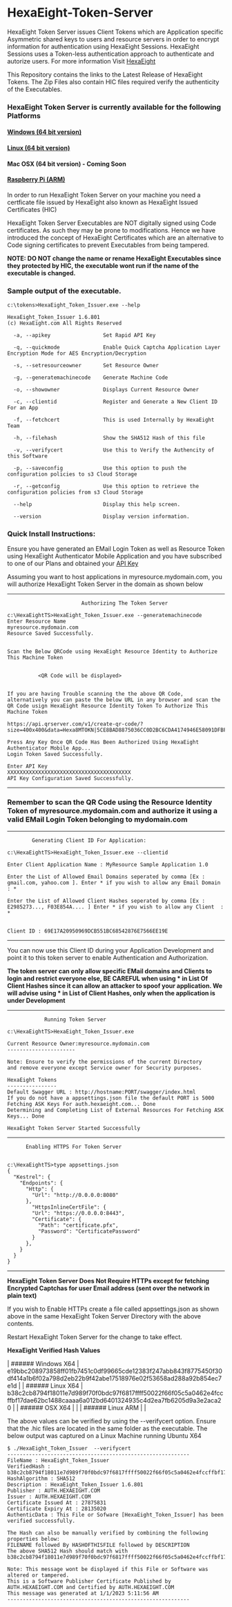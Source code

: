 # HexaEight-Token-Server

HexaEight Token Server issues Client Tokens which are Application specific Asymmetric shared keys to users and resource servers in order to encrypt information for authentication using HexaEight Sessions.  HexaEight Sessions uses a Token-less authentication approach to authenticate and autorize users. 
For more information Visit [HexaEight](www.hexaeight.com)

This Repository contains the links to the Latest Release of HexaEight Tokens. The Zip Files also contain HIC files required verify the authenticity of the Executables.

### HexaEight Token Server is currently available for the following Platforms

#### [Windows (64 bit version)](https://www.hexaeight.com/downloads/HexaEight_Token_Issuer/win-x64/HexaEight_Token_Issuer-win-x64.zip) 
  
#### [Linux (64 bit version)](https://www.hexaeight.com/downloads/HexaEight_Token_Issuer/linux-x64/HexaEight_Token_Issuer-linux-x64.zip) 

#### Mac OSX (64 bit version) - Coming Soon

#### [Raspberry Pi (ARM)](https://www.hexaeight.com/downloads/HexaEight_Token_Issuer/linux-arm/HexaEight_Token_Issuer-linux-arm.zip)

In order to run HexaEight Token Server on your machine you need a certficate file issued by HexaEight also known as HexaEight Issued Certificates (HIC)

HexaEight Token Server Executables are NOT digitally signed using Code certificates.  As such they may be prone to modifications.  Hence we have introduced the concept of HexaEight Certificates which are an alternative to Code signing certificates to prevent Executables from being tampered.

**NOTE: DO NOT change the name or rename HexaEight Executables since they protected by HIC, the executable wont run if the name of the executable is changed.**

### Sample output of the executable.

```
c:\tokens>HexaEight_Token_Issuer.exe --help

HexaEight_Token_Issuer 1.6.801
(c) HexaEight.com All Rights Reserved

  -a, --apikey                 Set Rapid API Key

  -q, --quickmode              Enable Quick Captcha Application Layer Encryption Mode for AES Encryption/Decryption

  -s, --setresourceowner       Set Resource Owner

  -g, --generatemachinecode    Generate Machine Code

  -o, --showowner              Displays Current Resource Owner

  -c, --clientid               Register and Generate a New Client ID For an App

  -f, --fetchcert              This is used Internally by HexaEight Team

  -h, --filehash               Show the SHA512 Hash of this file

  -v, --verifycert             Use this to Verify the Authencity of this Software

  -p, --saveconfig             Use this option to push the configuration policies to s3 Cloud Storage

  -r, --getconfig              Use this option to retrieve the configuration policies from s3 Cloud Storage

  --help                       Display this help screen.

  --version                    Display version information.

```
  
  ### Quick Install Instructions:
 
 
Ensure you have generated an EMail Login Token as well as Resource Token using HexaEight Authenticator Mobile Application and you have subscribed to one of our Plans and obtained your [API Key](https://rapidapi.com/hexaeight-hexaeight-default/api/hexaeight-sso-platform/pricing) 
 
 Assuming you want to host applications in myresource.mydomain.com, you will authorize HexaEight Token Server in the domain as shown below
 
--- 

                            Authorizing The Token Server


```
c:\HexaEightTS>HexaEight_Token_Issuer.exe --generatemachinecode
Enter Resource Name
myresource.mydomain.com
Resource Saved Successfully.


Scan the Below QRCode using HexaEight Resource Identity to Authorize This Machine Token


          <QR Code will be displayed>


If you are having Trouble scanning the the above QR Code, alternatively you can paste the below URL in any browser and scan the QR Code usign HexaEight Resource Identity Token To Authorize This Machine Token

https://api.qrserver.com/v1/create-qr-code/?size=400x400&data=Hexa8MTOKN|5CE8BAD8875036CC0D2BC6CDA4174946E58091DFBFEEF7397EF7F567AA4FFD22C4C8C59BA73CE52E55F9AB0A1560CA442BA2E1FF28EEA7F9DA39D3F5A2893B13

Press Any Key Once QR Code Has Been Authorized Using HexaEight Authenticator Mobile App...
Login Token Saved Successfully.

Enter API Key
XXXXXXXXXXXXXXXXXXXXXXXXXXXXXXXXXXXXXXXX
API Key Configuration Saved Successfully.

```
--- 

### Remember to scan the QR Code using the Resource Identity Token of myresource.mydomain.com and authorize it using a valid EMail Login Token belonging to mydomain.com

---

            Generating Client ID For Application:

```
c:\HexaEightTS>HexaEight_Token_Issuer.exe --clientid

Enter Client Application Name : MyResource Sample Application 1.0

Enter the List of Allowed Email Domains seperated by comma [Ex : gmail.com, yahoo.com ]. Enter * if you wish to allow any Email Domain : *

Enter the List of Allowed Client Hashes seperated by comma [Ex : E2985273..., F03E854A.... ] Enter * if you wish to allow any Client  : *


Client ID : 69E17A20950969DCB551BC68542876E7566EE19E

```
--- 

You can now use this Client ID during your Application Development and point it to this token server to enable Authentication and Authorization.

**The token server can only allow specific EMail domains and Clients to login and restrict everyone else, BE CAREFUL when using * in List Of Client Hashes since it can allow an attacker to spoof your application. We will advise using * in List of Client Hashes, only when the application is under Development**



--- 

                Running Token Server

```
c:\HexaEightTS>HexaEight_Token_Issuer.exe

Current Resource Owner:myresource.mydomain.com
----------------------

Note: Ensure to verify the permissions of the current Directory
and remove everyone except Service owner for Security purposes.

HexaEight Tokens
----------------
Default Swagger URL : http://hostname:PORT/swagger/index.html
If you do not have a appsettings.json file the default PORT is 5000
Fetching ASK Keys For auth.hexaeight.com... Done
Determining and Completing List of External Resources For Fetching ASK Keys... Done

HexaEight Token Server Started Successfully

```
--- 


          Enabling HTTPS For Token Server
  
```

c:\HexaEightTS>type appsettings.json
{                                                                               
  "Kestrel": {                                
    "Endpoints": {                                                              
      "Http": {                                
        "Url": "http://0.0.0.0:8080"                                            
      },                                                                        
        "HttpsInlineCertFile": {                                                
        "Url": "https://0.0.0.0:8443",                           
        "Certificate": {                                         
          "Path": "certificate.pfx",             
          "Password": "CertificatePassword"               
        }                                          
      },                                       
    }                                                      
  }                                          
} 

```
--- 
**HexaEight Token Server Does Not Require HTTPs except for fetching Encrypted Captchas for user Email address (sent over the network in plain text)**

If you wish to Enable HTTPs create a file called appsettings.json as shown above in the same HexaEight Token Server Directory with the above contents. 

Restart HexaEight Token Server for the change to take effect.

**HexaEight Verified Hash Values**

| ###### Windows X64 | e19bbc208973858ff01fb7451c0df99665cde12383f247abb843f8775450f30df414a1b6f02a798d2eb22b9f42abe17518976e02f53658ad288a92b854ec7e1d |
| ###### Linux X64   | b38c2cb8794f18011e7d989f70f0bdc97f6817ffff50022f66f05c5a0462e4fccffbf17dae62bc1488caaaa6a012bd6401324935c4d2ea7fb6205d9a3e2aca20 |
| ###### OSX X64     | |
| ###### Linux ARM   | |

The above values can be verified by using the --verifycert option. Ensure that the .hic files are located in the same folder as the executable. The below output was captured on a Linux Machine running Ubuntu X64

```
$ ./HexaEight_Token_Issuer  --verifycert
-----------------------------------------------------------
FileName : HexaEight_Token_Issuer
VerifiedHash : b38c2cb8794f18011e7d989f70f0bdc97f6817ffff50022f66f05c5a0462e4fccffbf17dae62bc1488caaaa6a012bd6401324935c4d2ea7fb6205d9a3e2aca20
HashAlgorithm : SHA512
Description : HexaEight_Token_Issuer 1.6.801
Publisher : AUTH.HEXAEIGHT.COM
Issuer : AUTH.HEXAEIGHT.COM
Certificate Issued At : 27875831
Certificate Expiry At : 28135020
AuthenticData : This File or Sofware [HexaEight_Token_Issuer] has been verified successfully.

The Hash can also be manually verified by combining the following properties below: 
FILENAME followed By HASHOFTHISFILE followed by DESCRIPTION
The above SHA512 Hash should match with b38c2cb8794f18011e7d989f70f0bdc97f6817ffff50022f66f05c5a0462e4fccffbf17dae62bc1488caaaa6a012bd6401324935c4d2ea7fb6205d9a3e2aca20

Note: This message wont be displayed if this File or Software was altered or tampered.
This is a Software Publisher Certificate Published by AUTH.HEXAEIGHT.COM and Certified by AUTH.HEXAEIGHT.COM
This message was generated at 1/1/2023 5:11:56 AM
-----------------------------------------------------------
```
